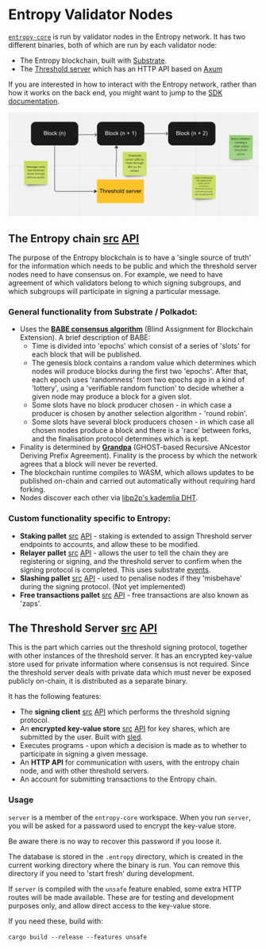 
# Entropy Validator Nodes

[`entropy-core`](https://github.com/entropyxyz/entropy-core) is run by validator nodes in the Entropy network. It has two different binaries, both of which are run by each validator node:

- The Entropy blockchain, built with [Substrate](https://docs.substrate.io/).
- The [Threshold server](https://github.com/entropyxyz/entropy-core/tree/master/crypto/server) which has an HTTP API based on [Axum](https://docs.rs/axum)

If you are interested in how to interact with the Entropy network, rather than how it works on the back end, you might want to jump to the [SDK documentation](SDK).

![birdsEye](/img/birdsEye.png)

## The Entropy chain [src](https://github.com/entropyxyz/entropy-core) [API](https://docs-api-entropy-core.vercel.app/entropy)

The purpose of the Entropy blockchain is to have a 'single source of truth' for the information which needs to be public and which the threshold server nodes need to have consensus on. For example, we need to have agreement of which validators belong to which signing subgroups, and which subgroups will participate in signing a particular message.

### General functionality from Substrate / Polkadot:

- Uses the **[BABE consensus algorithm](https://research.web3.foundation/en/latest/polkadot/block-production/Babe.html)** (Blind Assignment for Blockchain Extension). A brief description of BABE:
  - Time is divided into 'epochs' which consist of a series of 'slots' for each block that will be published. 
  - The genesis block contains a random value which determines which nodes will produce blocks during the first two 'epochs'. After that, each epoch uses 'randomness' from two epochs ago in a kind of 'lottery', using a 'verifiable random function' to decide whether a given node may produce a block for a given slot.
  - Some slots have no block producer chosen - in which case a producer is chosen by another selection algorithm - 'round robin'.
  - Some slots have several block producers chosen - in which case all chosen nodes produce a block and there is a 'race' between forks, and the finalisation protocol determines which is kept. 
- Finality is determined by **[Grandpa](https://github.com/w3f/consensus/blob/master/pdf/grandpa.pdf)** (GHOST-based Recursive ANcestor Deriving Prefix Agreement). Finality is the process by which the network agrees that a block will never be reverted.
- The blockchain runtime compiles to WASM, which allows updates to be published on-chain and carried out automatically without requiring hard forking. 
- Nodes discover each other via [libp2p's kademlia DHT](https://github.com/libp2p/specs/blob/master/kad-dht/README.md).

### Custom functionality specific to Entropy:

- **Staking pallet** [src](https://github.com/entropyxyz/entropy-core/blob/master/pallets/staking/src/lib.rs) [API](https://docs-api-entropy-core.vercel.app/pallet_staking_extension/index.html) - staking is extended to assign Threshold server endpoints to accounts, and allow these to be modified.
- **Relayer pallet** [src](https://github.com/entropyxyz/entropy-core/blob/master/pallets/relayer/src/lib.rs) [API](https://docs-api-entropy-core.vercel.app/pallet_relayer/index.html) - allows the user to tell the chain they are  registering or signing, and the threshold server to confirm when the signing protocol is completed.  This uses substrate [events](https://docs.substrate.io/build/events-and-errors). 
- **Slashing pallet** [src](https://github.com/entropyxyz/entropy-core/tree/master/pallets/slashing) [API](https://docs-api-entropy-core.vercel.app/pallet_slashing/index.html) - used to penalise nodes if they 'misbehave' during the signing protocol. (Not yet implemented)
- **Free transactions pallet** [src](https://github.com/entropyxyz/entropy-core/tree/master/pallets/free-tx) [API](https://docs-api-entropy-core.vercel.app/pallet_free_tx/index.html) - free transactions are also known as 'zaps'. 


## The Threshold Server [src](https://github.com/entropyxyz/entropy-core/tree/master/crypto/server) [API](https://docs-api-entropy-core.vercel.app/server/index.html) 

This is the part which carries out the threshold signing protocol, together with other instances of the threshold server. It has an encrypted key-value store used for private information where consensus is not required. Since the threshold server deals with private data which must never be exposed publicly on-chain, it is distributed as a separate binary.

It has the following features: 

- The **signing client** [src](https://github.com/entropyxyz/entropy-core/tree/master/crypto/server/src/signing_client) [API](https://docs-api-entropy-core.vercel.app/server/signing_client/index.html) which performs the threshold signing protocol.
- An **encrypted key-value store** [src](https://github.com/entropyxyz/entropy-core/tree/master/crypto/kvdb) [API](https://docs-api-entropy-core.vercel.app/kvdb/index.html) for key shares, which are submitted by the user. Built with [sled](https://docs.rs/sled/latest/sled).
- Executes programs - upon which a decision is made as to whether to participate in signing a given message.
- An **HTTP API** for communication with users, with the entropy chain node, and with other threshold servers. 
- An account for submitting transactions to the Entropy chain. 

### Usage

`server` is a member of the `entropy-core` workspace. When you run `server`, you will be asked for a password
used to encrypt the key-value store.

Be aware there is no way to recover this password if you loose it.

The database is stored in the `.entropy` directory, which is created in the current working directory where the binary is run. You can remove this directory if you need to 'start fresh' during development.

If `server` is compiled with the `unsafe` feature enabled, some extra HTTP routes will be made available. These are for testing and development purposes only, and allow direct access to the key-value store.

If you need these, build with:

`cargo build --release --features unsafe`
